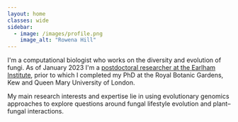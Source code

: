 ```yaml
---
layout: home
classes: wide
sidebar:
  - image: /images/profile.png
    image_alt: "Rowena Hill"	
---
```


I'm a computational biologist who works on the diversity and evolution of fungi. As of January 2023 I'm a [postdoctoral researcher at the Earlham Institute](https://www.earlham.ac.uk/profile/rowena-hill), prior to which I completed my PhD at the Royal Botanic Gardens, Kew and Queen Mary University of London.

My main research interests and expertise lie in using evolutionary genomics approaches to explore questions around fungal lifestyle evolution and plant–fungal interactions.

<link rel="apple-touch-icon" sizes="180x180" href="/images/apple-touch-icon.png">
<link rel="icon" type="image/png" sizes="32x32" href="/images/favicon-32x32.png">
<link rel="icon" type="image/png" sizes="16x16" href="/images/favicon-16x16.png">
<link rel="manifest" href="/images/site.webmanifest">